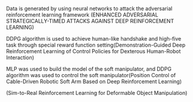 Data is generated by using neural networks to attack the adversarial reinforcement learning framework (ENHANCED ADVERSARIAL STRATEGICALLY-TIMED ATTACKS AGAINST DEEP REINFORCEMENT LEARNING)

DDPG algorithm is used to achieve human-like handshake and high-five task through special reward function setting(Demonstration-Guided Deep Reinforcement Learning of Control Policies for Dexterous Human-Robot Interaction)

MLP was used to build the model of the soft manipulator, and DDPG algorithm was used to control the soft manipulator(Position Control of Cable-Driven Robotic Soft Arm
Based on Deep Reinforcement Learning)

(Sim-to-Real Reinforcement Learning for Deformable Object Manipulation)



